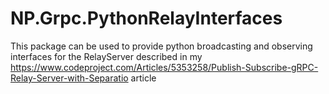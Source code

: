 # NP.Grpc.PythonRelayInterfaces

This package can be used to provide python broadcasting and observing interfaces for the RelayServer described in 
my https://www.codeproject.com/Articles/5353258/Publish-Subscribe-gRPC-Relay-Server-with-Separatio article

